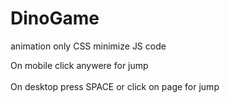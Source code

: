 # DinoGame
animation only CSS
minimize JS code

On mobile click anywere for jump		
<br>
On desktop press SPACE or click on page for jump

